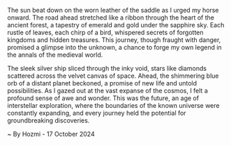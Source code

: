 
The sun beat down on the worn leather of the saddle as I urged my horse onward. The road ahead stretched like a ribbon through the heart of the ancient forest, a tapestry of emerald and gold under the sapphire sky. Each rustle of leaves, each chirp of a bird, whispered secrets of forgotten kingdoms and hidden treasures. This journey, though fraught with danger, promised a glimpse into the unknown, a chance to forge my own legend in the annals of the medieval world.  

The sleek silver ship sliced through the inky void, stars like diamonds scattered across the velvet canvas of space. Ahead, the shimmering blue orb of a distant planet beckoned, a promise of new life and untold possibilities. As I gazed out at the vast expanse of the cosmos, I felt a profound sense of awe and wonder.  This was the future, an age of interstellar exploration, where the boundaries of the known universe were constantly expanding, and every journey held the potential for groundbreaking discoveries. 

~ By Hozmi - 17 October 2024
